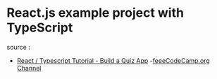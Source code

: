 # React.js example project with TypeScript

source :
- [React / Typescript Tutorial - Build a Quiz App](https://www.youtube.com/watch?v=F2JCjVSZlG0)
-[feeeCodeCamp.org Channel](https://www.youtube.com/channel/UC8butISFwT-Wl7EV0hUK0BQ)